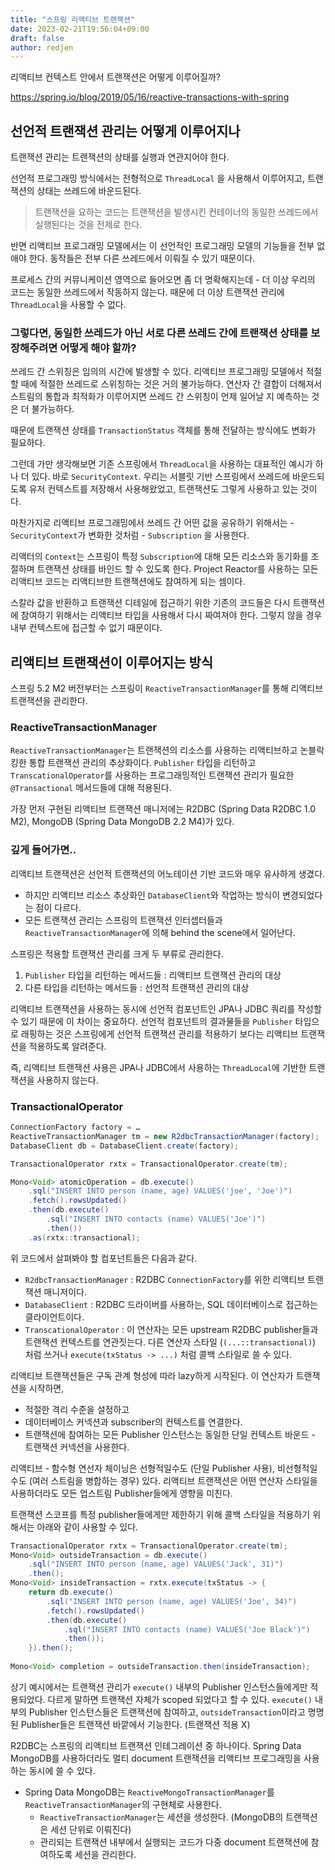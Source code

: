 ```yaml
---
title: "스프링 리액티브 트랜잭션"
date: 2023-02-21T19:56:04+09:00
draft: false
author: redjen
---
```


리액티브 컨텍스트 안에서 트랜잭션은 어떻게 이루어질까?

https://spring.io/blog/2019/05/16/reactive-transactions-with-spring

## 선언적 트랜잭션 관리는 어떻게 이루어지나

트랜잭션 관리는 트랜잭션의 상태를 실행과 연관지어야 한다.

선언적 프로그래밍 방식에서는 전형적으로 `ThreadLocal` 을 사용해서 이루어지고, 트랜잭션의 상태는 쓰레드에 바운드된다. 

> 트랜잭션을 요하는 코드는 트랜잭션을 발생시킨 컨테이너의 동일한 쓰레드에서 실행된다는 것을 전제로 한다.

반면 리액티브 프로그래밍 모델에서는 이 선언적인 프로그래밍 모델의 기능들을 전부 없애야 한다. 동작들은 전부 다른 쓰레드에서 이뤄질 수 있기 때문이다.

프로세스 간의 커뮤니케이션 영역으로 들어오면 좀 더 명확해지는데  - 더 이상 우리의 코드는 동일한 쓰레드에서 작동하지 않는다. 때문에 더 이상 트랜잭션 관리에 `ThreadLocal`을 사용할 수 없다.

### 그렇다면, 동일한 쓰레드가 아닌 서로 다른 쓰레드 간에 트랜잭션 상태를 보장해주려면 어떻게 해야 할까?

쓰레드 간 스위칭은 임의의 시간에 발생할 수 있다. 리액티브 프로그래밍 모델에서 적절할 때에 적절한 쓰레드로 스위칭하는 것은 거의 불가능하다. 연산자 간 결합이 더해져서 스트림의 통합과 최적화가 이루어지면 쓰레드 간 스위칭이 언제 일어날 지 예측하는 것은 더 불가능하다. 

때문에 트랜잭션 상태를  `TransactionStatus` 객체를 통해 전달하는 방식에도 변화가 필요하다.

그런데 가만 생각해보면 기존 스프링에서 `ThreadLocal`을 사용하는 대표적인 예시가 하나 더 있다. 바로 `SecurityContext`. 우리는 서블릿 기반 스프링에서 쓰레드에 바운드되도록 유저 컨텍스트를 저장해서 사용해왔었고, 트랜잭션도 그렇게 사용하고 있는 것이다.

마찬가지로 리액티브 프로그래밍에서 쓰레드 간 어떤 값을 공유하기 위해서는 - `SecurityContext`가 변화한 것처럼 - `Subscription` 을 사용한다.

리액터의 `Context`는 스프링이 특정 `Subscription`에 대해 모든 리소스와 동기화를 조절하며 트랜잭션 상태를 바인드 할 수 있도록 한다. Project Reactor를 사용하는 모든 리액티브 코드는 리액티브한 트랜잭션에도 참여하게 되는 셈이다. 

스칼라 값을 반환하고 트랜잭션 디테일에 접근하기 위한 기존의 코드들은 다시 트랜잭션에 참여하기 위해서는 리액티브 타입을 사용해서 다시 짜여져야 한다. 그렇지 않을 경우 내부 컨텍스트에 접근할 수 없기 때문이다.

## 리액티브 트랜잭션이 이루어지는 방식

스프링 5.2 M2 버전부터는 스프링이 `ReactiveTransactionManager`를 통해 리액티브 트랜잭션을 관리한다.

### ReactiveTransactionManager

`ReactiveTransactionManager`는 트랜잭션의 리소스를 사용하는 리액티브하고 논블락킹한 통합 트랜잭션 관리의 추상화이다.
	`Publisher` 타입을 리턴하고 `TranscationalOperator`를 사용하는 프로그래밍적인 트랜잭션 관리가 필요한 `@Transactional` 메서드들에 대해 적용된다.

가장 먼저 구현된 리액티브 트랜잭션 매니저에는 R2DBC (Spring Data R2DBC 1.0 M2), MongoDB (Spring Data MongoDB 2.2 M4)가 있다.

### 깊게 들어가면..

리액티브 트랜잭션은 선언적 트랜잭션의 어노테이션 기반 코드와 매우 유사하게 생겼다.

- 하지만 리액티브 리소스 추상화인 `DatabaseClient`와 작업하는 방식이 변경되었다는 점이 다르다. 
- 모든 트랜잭션 관리는 스프링의 트랜잭션 인터셉터들과 `ReactiveTransactionManager`에 의해 behind the scene에서 일어난다.

스프링은 적용할 트랜잭션 관리를 크게 두 부류로 관리한다.
1. `Publisher` 타입을 리턴하는 메서드들 : 리액티브 트랜잭션 관리의 대상
2. 다른 타입을 리턴하는 메서드들 : 선언적 트랜잭션 관리의 대상

리액티브 트랜잭션을 사용하는 동시에 선언적 컴포넌트인 JPA나 JDBC 쿼리를 작성할 수 있기 때문에 이 차이는 중요하다. 선언적 컴포넌트의 결과물들을 `Publisher` 타입으로 래핑하는 것은 스프링에게 선언적 트랜잭션 관리를 적용하기 보다는 리액티브 트랜잭션을 적용하도록 알려준다.

즉, 리액티브 트랜잭션 사용은 JPA나 JDBC에서 사용하는 `ThreadLocal`에 기반한 트랜잭션을 사용하지 않는다.

### TransactionalOperator

```java
ConnectionFactory factory = …
ReactiveTransactionManager tm = new R2dbcTransactionManager(factory);
DatabaseClient db = DatabaseClient.create(factory);

TransactionalOperator rxtx = TransactionalOperator.create(tm); 

Mono<Void> atomicOperation = db.execute()
	.sql("INSERT INTO person (name, age) VALUES('joe', 'Joe')")
	.fetch().rowsUpdated()
	.then(db.execute()
		.sql("INSERT INTO contacts (name) VALUES('Joe')")
		.then())
	.as(rxtx::transactional);
```

위 코드에서 살펴봐야 할 컴포넌트들은 다음과 같다.
- `R2dbcTransactionManager` : R2DBC `ConnectionFactory`를 위한 리액티브 트랜잭션 매니저이다.
- `DatabaseClient` : R2DBC 드라이버를 사용하는, SQL 데이터베이스로 접근하는 클라이언트이다.
- `TranscationalOperator` : 이 연산자는 모든 upstream R2DBC publisher들과 트랜잭션 컨텍스트를 연관짓는다. 다른 연산자 스타일 (`(...::transactional)`) 처럼 쓰거나 `execute(txStatus -> ...)` 처럼 콜백 스타일로 쓸 수 있다.

리액티브 트랜잭션들은 구독 관계 형성에 따라 lazy하게 시작된다. 이 연산자가 트랜잭션을 시작하면,
- 적절한 격리 수준을 설정하고
- 데이터베이스 커넥션과 subscriber의 컨텍스트를 연결한다.
- 트랜잭션에 참여하는 모든 Publisher 인스턴스는 동일한 단일 컨텍스트 바운드 - 트랜잭션 커넥션을 사용한다.

리액티브 - 함수형 연선자 체이닝은 선형적일수도 (단일 Publisher 사용), 비선형적일수도 (여러 스트림을 병합하는 경우) 있다. 리액티브 트랜잭션은 어떤 연산자 스타일을 사용하더라도 모든 업스트림 Publisher들에게 영향을 미친다. 

트랜잭션 스코프를 특정 publisher들에게만 제한하기 위해 콜백 스타일을 적용하기 위해서는 아래와 같이 사용할 수 있다.

```java
TransactionalOperator rxtx = TransactionalOperator.create(tm);
Mono<Void> outsideTransaction = db.execute()
	.sql("INSERT INTO person (name, age) VALUES('Jack', 31)")
	.then();
Mono<Void> insideTransaction = rxtx.execute(txStatus -> {
	return db.execute()
		.sql("INSERT INTO person (name, age) VALUES('Joe', 34)")
		.fetch().rowsUpdated()
		.then(db.execute()
			.sql("INSERT INTO contacts (name) VALUES('Joe Black')") 
			.then());
	}).then();
		
Mono<Void> completion = outsideTransaction.then(insideTransaction);
```

상기 예시에서는 트랜잭션 관리가 `execute()` 내부의 Publisher 인스턴스들에게만 적용되었다. 다르게 말하면 트랜잭션 자체가 scoped 되었다고 할 수 있다. 
`execute()` 내부의 Publisher 인스턴스들은 트랜잭션에 참여하고, `outsideTransaction`이라고 명명된 Publisher들은 트랜잭션 바깥에서 기능한다. (트랜잭션 적용 X)

R2DBC는 스프링의 리액티브 트랜잭션 인테그레이션 중 하나이다. Spring Data MongoDB를 사용하더라도 멀티 document 트랜잭션을 리액티브 프로그래밍을 사용하는 동시에 쓸 수 있다.

- Spring Data MongoDB는 `ReactiveMongoTransactionManager`를 `ReactiveTransactionManager`의 구현체로 사용한다.
	- `ReactiveTransactionManager`는 세션을 생성한다. (MongoDB의 트랜잭션은 세션 단위로 이뤄진다)
	- 관리되는 트랜잭션 내부에서 실행되는 코드가 다중 document 트랜잭션에 참여하도록 세션을 관리한다.


